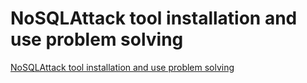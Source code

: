 # NoSQLAttack tool installation and use problem solving
[NoSQLAttack tool installation and use problem solving](https://aiwithcloud.com/2022/09/16/nosqlattack_tool_installation_and_use_problem_solving/)